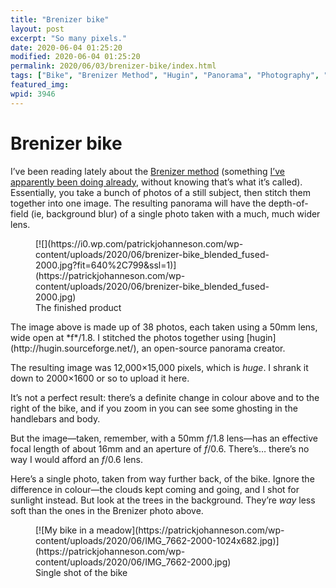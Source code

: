 ```yaml
---
title: "Brenizer bike"
layout: post
excerpt: "So many pixels."
date: 2020-06-04 01:25:20
modified: 2020-06-04 01:25:20
permalink: 2020/06/03/brenizer-bike/index.html
tags: ["Bike", "Brenizer Method", "Hugin", "Panorama", "Photography", "Photos"]
featured_img: 
wpid: 3946
---
```


# Brenizer bike

I’ve been reading lately about the [Brenizer method](https://photographylife.com/advanced-photography-techniques-brenizer-method-panorama) (something [I’ve apparently been doing already](https://www.flickr.com/search/?user_id=48889078648%40N01&sort=date-taken-desc&text=panorama&view_all=1), without knowing that’s what it’s called). Essentially, you take a bunch of photos of a still subject, then stitch them together into one image. The resulting panorama will have the depth-of-field (ie, background blur) of a single photo taken with a much, much wider lens.

<figure class="wp-block-image size-large">[![](https://i0.wp.com/patrickjohanneson.com/wp-content/uploads/2020/06/brenizer-bike_blended_fused-2000.jpg?fit=640%2C799&ssl=1)](https://patrickjohanneson.com/wp-content/uploads/2020/06/brenizer-bike_blended_fused-2000.jpg)<figcaption>The finished product</figcaption></figure>The image above is made up of 38 photos, each taken using a 50mm lens, wide open at *f*/1.8. I stitched the photos together using [hugin](http://hugin.sourceforge.net/), an open-source panorama creator.

The resulting image was 12,000×15,000 pixels, which is *huge*. I shrank it down to 2000×1600 or so to upload it here.

It’s not a perfect result: there’s a definite change in colour above and to the right of the bike, and if you zoom in you can see some ghosting in the handlebars and body.

But the image—taken, remember, with a 50mm *f*/1.8 lens—has an effective focal length of about 16mm and an aperture of *f*/0.6. There’s… there’s no way I would afford an *f*/0.6 lens.

Here’s a single photo, taken from way further back, of the bike. Ignore the difference in colour—the clouds kept coming and going, and I shot for sunlight instead. But look at the trees in the background. They’re *way* less soft than the ones in the Brenizer photo above.

<figure class="wp-block-image size-large">[![My bike in a meadow](https://patrickjohanneson.com/wp-content/uploads/2020/06/IMG_7662-2000-1024x682.jpg)](https://patrickjohanneson.com/wp-content/uploads/2020/06/IMG_7662-2000.jpg)<figcaption>Single shot of the bike</figcaption></figure>